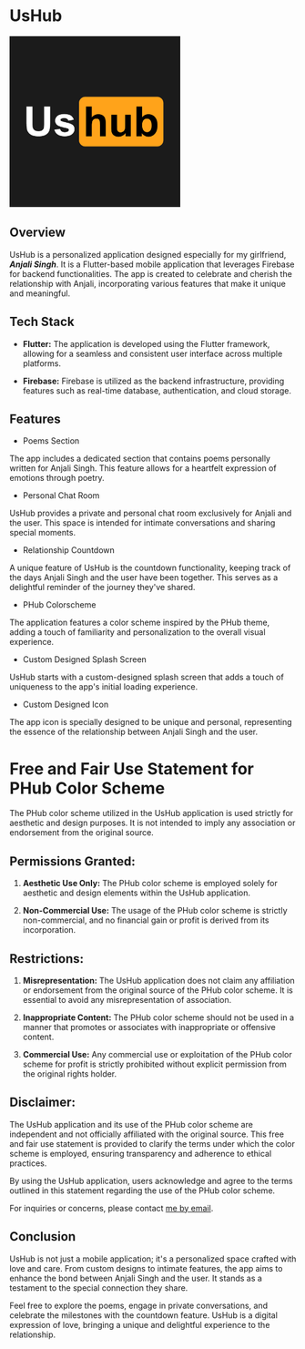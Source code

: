 # UsHub

<img src="https://raw.githubusercontent.com/adityatrips/usHub/master/assets/icon.png?raw=true" alt="UsHub Logo" style="width:300px; aspect-ratio:1/1"/>

## Overview

UsHub is a personalized application designed especially for my girlfriend, ***Anjali Singh***. It is a Flutter-based mobile application that leverages Firebase for backend functionalities. The app is created to celebrate and cherish the relationship with Anjali, incorporating various features that make it unique and meaningful.

## Tech Stack

- **Flutter:** The application is developed using the Flutter framework, allowing for a seamless and consistent user interface across multiple platforms.

- **Firebase:** Firebase is utilized as the backend infrastructure, providing features such as real-time database, authentication, and cloud storage.

## Features

- Poems Section

The app includes a dedicated section that contains poems personally written for Anjali Singh. This feature allows for a heartfelt expression of emotions through poetry.

- Personal Chat Room

UsHub provides a private and personal chat room exclusively for Anjali and the user. This space is intended for intimate conversations and sharing special moments.

- Relationship Countdown

A unique feature of UsHub is the countdown functionality, keeping track of the days Anjali Singh and the user have been together. This serves as a delightful reminder of the journey they've shared.

- PHub Colorscheme

The application features a color scheme inspired by the PHub theme, adding a touch of familiarity and personalization to the overall visual experience.

- Custom Designed Splash Screen

UsHub starts with a custom-designed splash screen that adds a touch of uniqueness to the app's initial loading experience.

- Custom Designed Icon

The app icon is specially designed to be unique and personal, representing the essence of the relationship between Anjali Singh and the user.

# Free and Fair Use Statement for PHub Color Scheme

The PHub color scheme utilized in the UsHub application is used strictly for aesthetic and design purposes. It is not intended to imply any association or endorsement from the original source.

## Permissions Granted:

1. **Aesthetic Use Only:** The PHub color scheme is employed solely for aesthetic and design elements within the UsHub application.

2. **Non-Commercial Use:** The usage of the PHub color scheme is strictly non-commercial, and no financial gain or profit is derived from its incorporation.

## Restrictions:

1. **Misrepresentation:** The UsHub application does not claim any affiliation or endorsement from the original source of the PHub color scheme. It is essential to avoid any misrepresentation of association.

2. **Inappropriate Content:** The PHub color scheme should not be used in a manner that promotes or associates with inappropriate or offensive content.

3. **Commercial Use:** Any commercial use or exploitation of the PHub color scheme for profit is strictly prohibited without explicit permission from the original rights holder.

## Disclaimer:

The UsHub application and its use of the PHub color scheme are independent and not officially affiliated with the original source. This free and fair use statement is provided to clarify the terms under which the color scheme is employed, ensuring transparency and adherence to ethical practices.

By using the UsHub application, users acknowledge and agree to the terms outlined in this statement regarding the use of the PHub color scheme.

For inquiries or concerns, please contact [me by email](mailto:adityatripathi.at04@gmail.com).

## Conclusion

UsHub is not just a mobile application; it's a personalized space crafted with love and care. From custom designs to intimate features, the app aims to enhance the bond between Anjali Singh and the user. It stands as a testament to the special connection they share.

Feel free to explore the poems, engage in private conversations, and celebrate the milestones with the countdown feature. UsHub is a digital expression of love, bringing a unique and delightful experience to the relationship.
